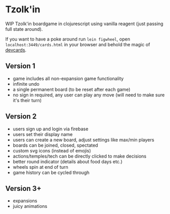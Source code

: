 # Tzolk'in
WIP Tzolk'in boardgame in clojurescript using vanilla reagent (just passing full state around).

If you want to have a poke around run `lein figwheel`, open
`localhost:3449/cards.html` in your browser and behold the magic of
[devcards](https://github.com/bhauman/devcards).

## Version 1
 - game includes all non-expansion game functionality
 - infinite undo
 - a single permanent board (to be reset after each game)
 - no sign in required, any user can play any move (will need to make sure it's their turn)

## Version 2
 - users sign up and login via firebase
 - users set their display name
 - users can create a new board, adjust settings like max/min players
 - boards can be joined, closed, spectated
 - custom svg icons (instead of emojis)
 - actions/temples/tech can be directly clicked to make decisions
 - better round indicator (details about food days etc.)
 - wheels spin at end of turn
 - game history can be cycled through

## Version 3+
 - expansions
 - juicy animations

